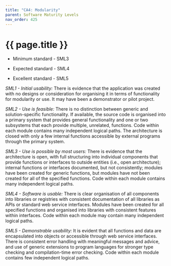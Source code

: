 ```yaml
---
title: "CA4: Modularity"
parent: Software Maturity Levels
nav_order: 425
---
```


# {{ page.title }}

- Minimum standard - SML3

- Expected standard - SML4

- Excellent standard - SML5

*SML1 - Initial usability:* There is evidence that the application was
created with no designs or consideration for organising it in
terms of functionality for modularity or use.
It may have been a demonstrator or pilot project.

*SML2 - Use is feasible:* There is no distinction between generic and
solution-specific functionality. If available, the source code is organised into a
primary system that provides general functionality and one or two
subsystems that each provide multiple, unrelated, functions.
Code within each module contains many independent logical paths.
The architecture is closed with only a few internal functions accessible by external
programs through the primary system.

*SML3 - Use is possible by most users:* There is evidence that the
architecture is open, with full structuring into individual components
that provide functions or interfaces to outside entities (i.e., open
architecture); internal functions or interfaces documented, but not
consistently; modules have been created for generic functions, but
modules have not been created for all of the specified functions.
Code within each module contains many independent logical paths.

*SML4 - Software is usable:* There is clear organisation of all
components into libraries or registries with consistent
documentation of all libraries as APIs or standard web service
interfaces. Modules have been created for all specified functions and
organised into libraries with consistent features within interfaces.
Code within each module may contain many independent logical paths.

*SML5 - Demonstrable usability:* It is evident that all functions and
data are encapsulated into objects or accessible through web service
interfaces. There is consistent error handling with meaningful messages
and advice, and use of generic extensions to program languages for
stronger type checking and compilation-time error checking.
Code within each module contains few independent logical paths.
